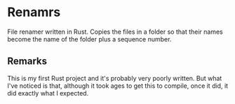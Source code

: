 # Renamrs

File renamer written in Rust. 
Copies the files in a folder so that their names become the name of the folder plus a sequence number.

## Remarks

This is my first Rust project and it's probably very poorly written. But what I've noticed is that, although it took ages to get this to compile, once it did, it did exactly what I expected.
